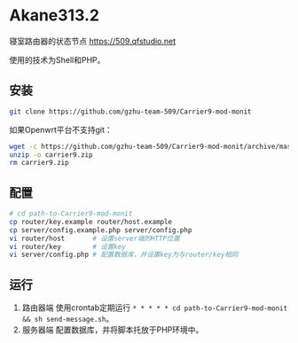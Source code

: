 # Akane313.2

寝室路由器的状态节点 <https://509.qfstudio.net>

使用的技术为Shell和PHP。

## 安装

```sh
git clone https://github.com/gzhu-team-509/Carrier9-mod-monit
```

如果Openwrt平台不支持git：

```sh
wget -c https://github.com/gzhu-team-509/Carrier9-mod-monit/archive/master.zip -O carrier9.zip
unzip -o carrier9.zip
rm carrier9.zip
```

## 配置

```sh
# cd path-to-Carrier9-mod-monit
cp router/key.example router/host.example
cp server/config.example.php server/config.php
vi router/host       # 设置server端的HTTP位置
vi router/key        # 设置key
vi server/config.php # 配置数据库，并设置key为与router/key相同
```

## 运行

1. 路由器端 使用crontab定期运行 `* * * * * cd path-to-Carrier9-mod-monit && sh send-message.sh`。
2. 服务器端 配置数据库，并将脚本托放于PHP环境中。
